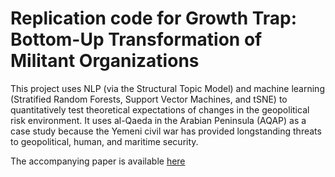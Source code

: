 # Replication code for Growth Trap: Bottom-Up Transformation of Militant Organizations

This project uses NLP (via the Structural Topic Model) and machine learning (Stratified Random Forests, Support Vector Machines, and tSNE) to quantitatively test theoretical expectations of changes in the geopolitical risk environment. It uses al-Qaeda in the Arabian Peninsula (AQAP) as a case study because the Yemeni civil war has provided longstanding threats to geopolitical, human, and maritime security.

The accompanying paper is available [here](http://www.margaretjfoster.net/uploads/8/0/6/1/80618518/foster_growthtrap.pdf)
